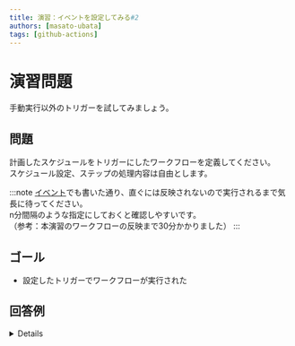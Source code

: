```yaml
---
title: 演習：イベントを設定してみる#2
authors: [masato-ubata]
tags: [github-actions]
---
```


# 演習問題

手動実行以外のトリガーを試してみましょう。  

## 問題

計画したスケジュールをトリガーにしたワークフローを定義してください。  
スケジュール設定、ステップの処理内容は自由とします。  

:::note
[イベント](../lesson/events#スケジュール)でも書いた通り、直ぐには反映されないので実行されるまで気長に待ってください。  
n分間隔のような指定にしておくと確認しやすいです。  
（参考：本演習のワークフローの反映まで30分かかりました）
:::

## ゴール

* 設定したトリガーでワークフローが実行された

## 回答例

<details>

```yaml
name: 演習4

on:
  schedule:
    - cron: '*/5 * * * *' # 5分間隔で定期実行

jobs:
  job1:
    runs-on: ubuntu-latest
    steps:
      - run: echo 'exercise-4'

```

</details>